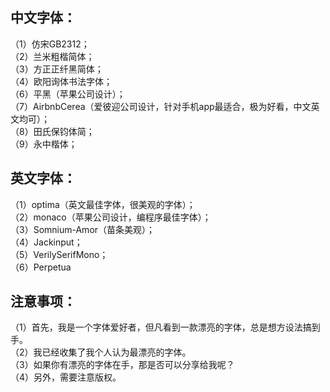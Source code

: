  ## 中文字体：  
（1）仿宋GB2312；  
（2）兰米粗楷简体；  
（3）方正正纤黑简体；  
（4）欧阳询体书法字体；  
（6）平黑（苹果公司设计）；  
（7）AirbnbCerea（爱彼迎公司设计，针对手机app最适合，极为好看，中文英文均可）；  
（8）田氏保钧体简；  
（9）永中楷体；  

## 英文字体：  
（1）optima（英文最佳字体，很美观的字体）；  
（2）monaco（苹果公司设计，编程序最佳字体）；   
（3）Somnium-Amor（苗条美观）；   
（4）Jackinput；    
（5）VerilySerifMono；   
（6）Perpetua   



## 注意事项：  

（1）首先，我是一个字体爱好者，但凡看到一款漂亮的字体，总是想方设法搞到手。  
（2）我已经收集了我个人认为最漂亮的字体。  
（3）如果你有漂亮的字体在手，那是否可以分享给我呢？  
（4）另外，需要注意版权。 
